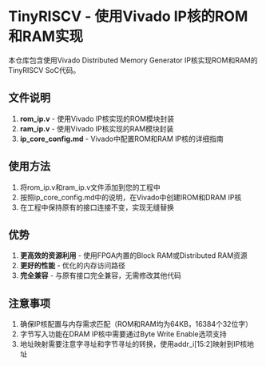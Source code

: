 # TinyRISCV - 使用Vivado IP核的ROM和RAM实现

本仓库包含使用Vivado Distributed Memory Generator IP核实现ROM和RAM的TinyRISCV SoC代码。

## 文件说明

1. **rom_ip.v** - 使用Vivado IP核实现的ROM模块封装
2. **ram_ip.v** - 使用Vivado IP核实现的RAM模块封装
3. **ip_core_config.md** - Vivado中配置ROM和RAM IP核的详细指南

## 使用方法

1. 将rom_ip.v和ram_ip.v文件添加到您的工程中
2. 按照ip_core_config.md中的说明，在Vivado中创建IROM和DRAM IP核
3. 在工程中保持原有的接口连接不变，实现无缝替换

## 优势

1. **更高效的资源利用** - 使用FPGA内置的Block RAM或Distributed RAM资源
2. **更好的性能** - 优化的内存访问路径
3. **完全兼容** - 与原有接口完全兼容，无需修改其他代码

## 注意事项

1. 确保IP核配置与内存需求匹配（ROM和RAM均为64KB，16384个32位字）
2. 字节写入功能在DRAM IP核中需要通过Byte Write Enable选项支持
3. 地址映射需要注意字寻址和字节寻址的转换，使用addr_i[15:2]映射到IP核地址 